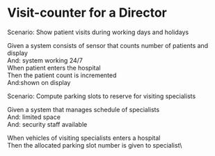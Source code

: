 # Visit-counter for a Director

Scenario: Show patient visits during working days and holidays

Given a system consists of sensor that counts number of patients and display\
And: system working 24/7\
When patient enters the hospital\
Then the patient count is incremented\
And:shown on display

Scenario: Compute parking slots to reserve for visiting specialists

Given a system that manages schedule of specialists\
And: limited space\
And: security staff available

When vehicles of visiting specialists enters a hospital\
Then the allocated parking slot number is given to specialist\
